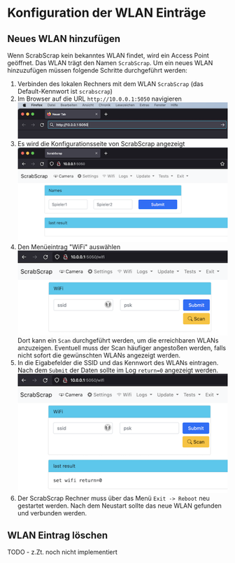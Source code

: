 # Konfiguration der WLAN Einträge

## Neues WLAN hinzufügen

Wenn ScrabScrap kein bekanntes WLAN findet, wird ein Access Point geöffnet. Das WLAN trägt den Namen
`ScrabScrap`. Um ein neues WLAN hinzuzufügen müssen folgende Schritte durchgeführt werden:

1. Verbinden des lokalen Rechners mit dem WLAN `ScrabScrap` (das Default-Kennwort ist `scrabscrap`)
2. Im Browser auf die URL `http://10.0.0.1:5050` navigieren  
  ![Öffnen der Konfiguration](images/wlan-02.png)
3. Es wird die Konfigurationsseite von ScrabScrap angezeigt  
  ![Konfigurationsseite](images/wlan-03.png)
4. Den Menüeintrag "WiFi" auswählen  
  ![WiFi](images/wlan-04.png)  
  Dort kann ein `Scan` durchgeführt werden, um die erreichbaren WLANs anzuzeigen.
  Eventuell muss der Scan häufiger angestoßen werden, falls nicht sofort die gewünschten WLANs angezeigt werden.
5. In die Eigabefelder die SSID und das Kennwort des WLANs eintragen.
  Nach dem `Submit` der Daten sollte im Log `return=0` angezeigt werden.  
  ![Eingabe der WiFi Daten](images/wlan-05.png)
6. Der ScrabScrap Rechner muss über das Menü `Exit -> Reboot` neu gestartet werden.
  Nach dem Neustart sollte das neue WLAN gefunden und verbunden werden.

## WLAN Eintrag löschen

TODO - z.Zt. noch nicht implementiert
